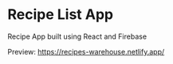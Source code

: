 # Recipe List App

Recipe App built using React and Firebase

Preview: https://recipes-warehouse.netlify.app/

